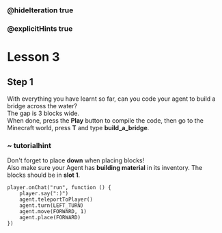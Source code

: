 ### @hideIteration true 
### @explicitHints true


# Lesson 3

## Step 1
With everything you have learnt so far, can you code your agent to build a bridge across the water?   
The gap is 3 blocks wide.   
When done, press the **Play** button to compile the code, then go to the Minecraft world, press **T** and type **build_a_bridge**.

### ~ tutorialhint
Don't forget to place **down** when placing blocks!   
Also make sure your Agent has **building material** in its inventory. The blocks should be in **slot 1**.


```ghost
player.onChat("run", function () {
    player.say(":)")
    agent.teleportToPlayer()
    agent.turn(LEFT_TURN)
    agent.move(FORWARD, 1)
    agent.place(FORWARD)
})
``` 


